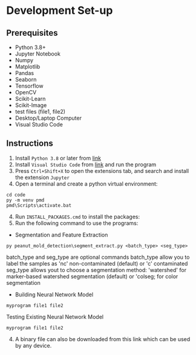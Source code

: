 # Development Set-up
## Prerequisites
* Python 3.8+
* Jupyter Notebook
* Numpy
* Matplotlib
* Pandas
* Seaborn
* Tensorflow
* OpenCV
* Scikit-Learn
* Scikit-Image
* test files (file1, file2)
* Desktop/Laptop Computer
* Visual Studio Code
## Instructions
1. Install `Python 3.8` or later from [link](https://www.python.org/downloads/)
2. Install `Visual Studio Code` from [link](https://code.visualstudio.com/download) and run the program
3. Press `Ctrl+Shift+X` to open the extensions tab, and search and install the extension `Jupyter`
3. Open a terminal and create a python virtual environment:
```
cd code
py -m venv pmd
pmd\Scripts\activate.bat
```
4. Run `INSTALL_PACKAGES.cmd` to install the packages:
3. Run the following command to use the programs:
* Segmentation and Feature Extraction
```
py peanut_mold_detection\segment_extract.py <batch_type> <seg_type>
```
batch_type and seg_type are optional commands
batch_type allow you to label the samples as 
'nc' non-contaminated (default)
or 'c' contaminated
seg_type allows yout to choose a segmentation method:
'watershed' for marker-based watershed segmentation (default)
or 'colseg; for color segmentation

* Building Neural Network Model
```
myprogram file1 file2
```
Testing Existing Neural Network Model
```
myprogram file1 file2
```
4. A binary file can also be downloaded from this link which can be used by any device.
